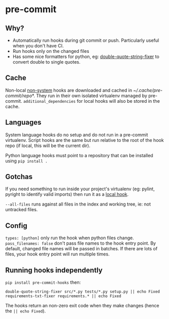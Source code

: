 # pre-commit

## Why?

* Automatically run hooks during git commit or push. Particularly useful when you don't have CI.
* Run hooks only on the changed files
* Has some nice formatters for python, eg: [double-quote-string-fixer](https://github.com/pre-commit/pre-commit-hooks#double-quote-string-fixer) to convert double to single quotes.

## Cache

Non-local [non-system](https://pre-commit.com/#system) hooks are downloaded and cached in *~/.cache/pre-commit/repo**. They run in their own isolated virtualenv managed by pre-commit. `additional_dependencies` for local hooks will also be stored in the cache.  

## Languages

System language hooks do no setup and do not run in a pre-commit virtualenv. Script hooks are the same but run relative to the root of the hook repo (if local, this will be the current dir).

Python language hooks must point to a repository that can be installed using `pip install .`

## Gotchas

If you need something to run inside your project's virtualenv (eg: pylint, pyright to identify valid imports) then run it as a [local hook](https://pre-commit.com/#repository-local-hooks).

`--all-files` runs against all files in the index and working tree, ie: not untracked files.

## Config

`types: [python]` only run the hook when python files change.
`pass_filenames: false` don't pass file names to the hook entry point. By default, changed file names will be passed in batches. If there are lots of files, your hook entry point will run multiple times.

## Running hooks independently

`pip install pre-commit-hooks` then:

```
double-quote-string-fixer src/*.py tests/*.py setup.py || echo Fixed
requirements-txt-fixer requirements.* || echo Fixed
```

The hooks return an non-zero exit code when they make changes (hence the `|| echo Fixed`).
